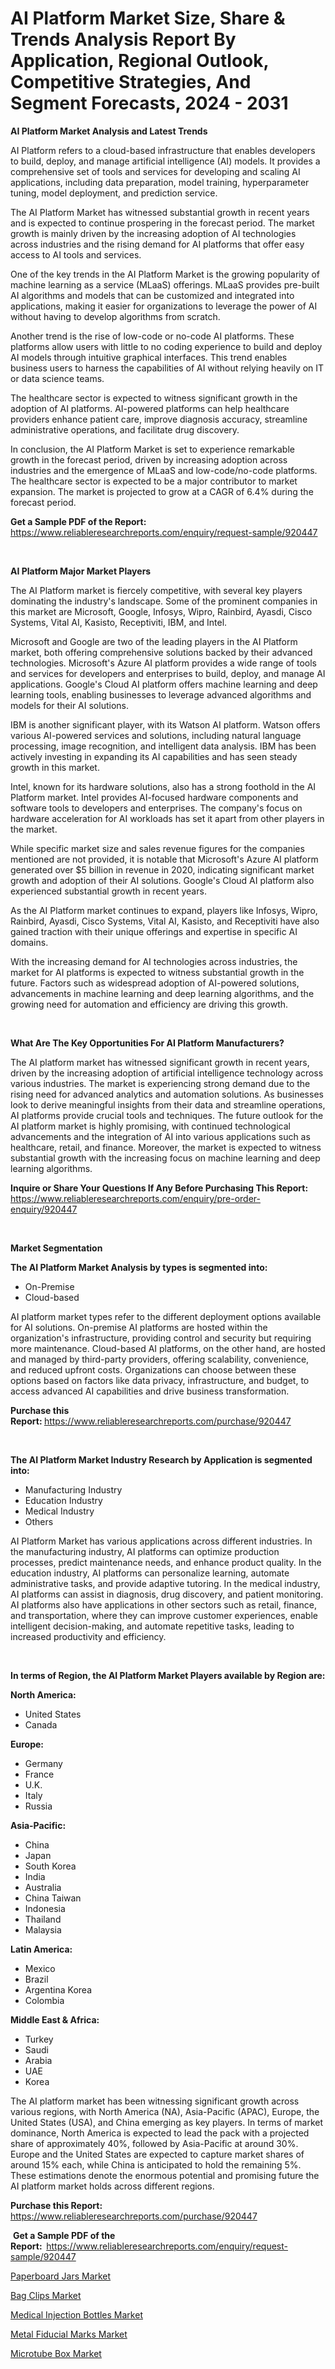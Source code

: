 <p><h1>AI Platform Market Size, Share & Trends Analysis Report By Application, Regional Outlook, Competitive Strategies, And Segment Forecasts, 2024 - 2031</h1></p><p><strong>AI Platform Market Analysis and Latest Trends</strong></p>
<p><p>AI Platform refers to a cloud-based infrastructure that enables developers to build, deploy, and manage artificial intelligence (AI) models. It provides a comprehensive set of tools and services for developing and scaling AI applications, including data preparation, model training, hyperparameter tuning, model deployment, and prediction service.</p><p>The AI Platform Market has witnessed substantial growth in recent years and is expected to continue prospering in the forecast period. The market growth is mainly driven by the increasing adoption of AI technologies across industries and the rising demand for AI platforms that offer easy access to AI tools and services.</p><p>One of the key trends in the AI Platform Market is the growing popularity of machine learning as a service (MLaaS) offerings. MLaaS provides pre-built AI algorithms and models that can be customized and integrated into applications, making it easier for organizations to leverage the power of AI without having to develop algorithms from scratch.</p><p>Another trend is the rise of low-code or no-code AI platforms. These platforms allow users with little to no coding experience to build and deploy AI models through intuitive graphical interfaces. This trend enables business users to harness the capabilities of AI without relying heavily on IT or data science teams.</p><p>The healthcare sector is expected to witness significant growth in the adoption of AI platforms. AI-powered platforms can help healthcare providers enhance patient care, improve diagnosis accuracy, streamline administrative operations, and facilitate drug discovery.</p><p>In conclusion, the AI Platform Market is set to experience remarkable growth in the forecast period, driven by increasing adoption across industries and the emergence of MLaaS and low-code/no-code platforms. The healthcare sector is expected to be a major contributor to market expansion. The market is projected to grow at a CAGR of 6.4% during the forecast period.</p></p>
<p><strong>Get a Sample PDF of the Report:&nbsp;</strong> <a href="https://www.reliableresearchreports.com/enquiry/request-sample/920447">https://www.reliableresearchreports.com/enquiry/request-sample/920447</a></p>
<p>&nbsp;</p>
<p><strong>AI Platform Major Market Players</strong></p>
<p><p>The AI Platform market is fiercely competitive, with several key players dominating the industry's landscape. Some of the prominent companies in this market are Microsoft, Google, Infosys, Wipro, Rainbird, Ayasdi, Cisco Systems, Vital AI, Kasisto, Receptiviti, IBM, and Intel. </p><p>Microsoft and Google are two of the leading players in the AI Platform market, both offering comprehensive solutions backed by their advanced technologies. Microsoft's Azure AI platform provides a wide range of tools and services for developers and enterprises to build, deploy, and manage AI applications. Google's Cloud AI platform offers machine learning and deep learning tools, enabling businesses to leverage advanced algorithms and models for their AI solutions.</p><p>IBM is another significant player, with its Watson AI platform. Watson offers various AI-powered services and solutions, including natural language processing, image recognition, and intelligent data analysis. IBM has been actively investing in expanding its AI capabilities and has seen steady growth in this market.</p><p>Intel, known for its hardware solutions, also has a strong foothold in the AI Platform market. Intel provides AI-focused hardware components and software tools to developers and enterprises. The company's focus on hardware acceleration for AI workloads has set it apart from other players in the market.</p><p>While specific market size and sales revenue figures for the companies mentioned are not provided, it is notable that Microsoft's Azure AI platform generated over $5 billion in revenue in 2020, indicating significant market growth and adoption of their AI solutions. Google's Cloud AI platform also experienced substantial growth in recent years.</p><p>As the AI Platform market continues to expand, players like Infosys, Wipro, Rainbird, Ayasdi, Cisco Systems, Vital AI, Kasisto, and Receptiviti have also gained traction with their unique offerings and expertise in specific AI domains.</p><p>With the increasing demand for AI technologies across industries, the market for AI platforms is expected to witness substantial growth in the future. Factors such as widespread adoption of AI-powered solutions, advancements in machine learning and deep learning algorithms, and the growing need for automation and efficiency are driving this growth.</p></p>
<p>&nbsp;</p>
<p><strong>What Are The Key Opportunities For AI Platform Manufacturers?</strong></p>
<p><p>The AI platform market has witnessed significant growth in recent years, driven by the increasing adoption of artificial intelligence technology across various industries. The market is experiencing strong demand due to the rising need for advanced analytics and automation solutions. As businesses look to derive meaningful insights from their data and streamline operations, AI platforms provide crucial tools and techniques. The future outlook for the AI platform market is highly promising, with continued technological advancements and the integration of AI into various applications such as healthcare, retail, and finance. Moreover, the market is expected to witness substantial growth with the increasing focus on machine learning and deep learning algorithms.</p></p>
<p><strong>Inquire or Share Your Questions If Any Before Purchasing This Report:</strong> <a href="https://www.reliableresearchreports.com/enquiry/pre-order-enquiry/920447">https://www.reliableresearchreports.com/enquiry/pre-order-enquiry/920447</a></p>
<p>&nbsp;</p>
<p><strong>Market Segmentation</strong></p>
<p><strong>The AI Platform Market Analysis by types is segmented into:</strong></p>
<p><ul><li>On-Premise</li><li>Cloud-based</li></ul></p>
<p><p>AI platform market types refer to the different deployment options available for AI solutions. On-premise AI platforms are hosted within the organization's infrastructure, providing control and security but requiring more maintenance. Cloud-based AI platforms, on the other hand, are hosted and managed by third-party providers, offering scalability, convenience, and reduced upfront costs. Organizations can choose between these options based on factors like data privacy, infrastructure, and budget, to access advanced AI capabilities and drive business transformation.</p></p>
<p><strong>Purchase this Report:&nbsp;</strong><a href="https://www.reliableresearchreports.com/purchase/920447">https://www.reliableresearchreports.com/purchase/920447</a></p>
<p>&nbsp;</p>
<p><strong>The AI Platform Market Industry Research by Application is segmented into:</strong></p>
<p><ul><li>Manufacturing Industry</li><li>Education Industry</li><li>Medical Industry</li><li>Others</li></ul></p>
<p><p>AI Platform Market has various applications across different industries. In the manufacturing industry, AI platforms can optimize production processes, predict maintenance needs, and enhance product quality. In the education industry, AI platforms can personalize learning, automate administrative tasks, and provide adaptive tutoring. In the medical industry, AI platforms can assist in diagnosis, drug discovery, and patient monitoring. AI platforms also have applications in other sectors such as retail, finance, and transportation, where they can improve customer experiences, enable intelligent decision-making, and automate repetitive tasks, leading to increased productivity and efficiency.</p></p>
<p>&nbsp;</p>
<p><strong>In terms of Region, the AI Platform Market Players available by Region are:</strong></p>
<p>
    <p> <strong> North America: </strong>
        <ul>
            <li>United States</li>
            <li>Canada</li>
        </ul>
        </p> 
    <p> <strong> Europe: </strong>
        <ul>
            <li>Germany</li>
            <li>France</li>
            <li>U.K.</li>
            <li>Italy</li>
            <li>Russia</li>
        </ul>
        </p> 
    <p> <strong> Asia-Pacific: </strong>
        <ul>
            <li>China</li>
            <li>Japan</li>
            <li>South Korea</li>
            <li>India</li>
            <li>Australia</li>
            <li>China Taiwan</li>
            <li>Indonesia</li>
            <li>Thailand</li>
            <li>Malaysia</li>
        </ul>
        </p> 
    <p> <strong> Latin America: </strong>
        <ul>
            <li>Mexico</li>
            <li>Brazil</li>
            <li>Argentina Korea</li>
            <li>Colombia</li>
        </ul>
        </p> 
    <p> <strong> Middle East & Africa: </strong>
        <ul>
            <li>Turkey</li>
            <li>Saudi</li>
            <li>Arabia</li>
            <li>UAE</li>
            <li>Korea</li>
        </ul>
    </p>
    </p>
<p><p>The AI platform market has been witnessing significant growth across various regions, with North America (NA), Asia-Pacific (APAC), Europe, the United States (USA), and China emerging as key players. In terms of market dominance, North America is expected to lead the pack with a projected share of approximately 40%, followed by Asia-Pacific at around 30%. Europe and the United States are expected to capture market shares of around 15% each, while China is anticipated to hold the remaining 5%. These estimations denote the enormous potential and promising future the AI platform market holds across different regions.</p></p>
<p><strong>Purchase this Report: </strong><a href="https://www.reliableresearchreports.com/purchase/920447">https://www.reliableresearchreports.com/purchase/920447</a></p>
<p>&nbsp;<strong>Get a Sample PDF of the Report:&nbsp;&nbsp;</strong><a href="https://www.reliableresearchreports.com/enquiry/request-sample/920447">https://www.reliableresearchreports.com/enquiry/request-sample/920447</a></p>
<p><strong></strong></p>
<p><p><a href="https://medium.com/@madiemoore67546/paperboard-jars-market-insight-market-trends-growth-forecasted-from-2024-to-2031-6e0757aca55f">Paperboard Jars Market</a></p><p><a href="https://medium.com/@madiemoore67546/bag-clips-nbsp-market-focuses-on-market-share-size-and-projected-forecast-till-2031-1485c2050f7e">Bag Clips Market</a></p><p><a href="https://github.com/PeterParrish5/Market-Research-Report-List-3/blob/main/medical-injection-bottles-market.md">Medical Injection Bottles Market</a></p><p><a href="https://github.com/CliffMedina6/Market-Research-Report-List-3/blob/main/metal-fiducial-marks-market.md">Metal Fiducial Marks Market</a></p><p><a href="https://medium.com/@madiemoore67546/microtube-box-market-insight-market-trends-growth-forecasted-from-2024-to-2031-74cfbe35a595">Microtube Box Market</a></p></p>